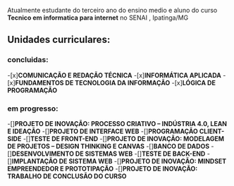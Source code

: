 Atualmente estudante do terceiro ano do ensino medio e aluno do curso **Tecnico em informatica para internet** no SENAI , Ipatinga/MG

## Unidades curriculares:
### concluidas:

-[x]**COMUNICAÇÃO E REDAÇÃO TÉCNICA**
-[x]**INFORMÁTICA APLICADA**
-[x]**FUNDAMENTOS DE TECNOLOGIA DA INFORMAÇÃO**
-[x]**LÓGICA DE PROGRAMAÇÃO**


### em progresso:


-[]**PROJETO DE INOVAÇÃO: PROCESSO CRIATIVO – INDÚSTRIA 4.0, LEAN E IDEAÇÃO**
-[]**PROJETO DE INTERFACE WEB**
-[]**PROGRAMAÇÃO CLIENT-SIDE**
-[]**TESTE DE FRONT-END**
-[]**PROJETO DE INOVAÇÃO: MODELAGEM DE PROJETOS – DESIGN THINKING E CANVAS**
-[]**BANCO DE DADOS**
-[]**DESENVOLVIMENTO DE SISTEMAS WEB**
-[]**TESTE DE BACK-END**
-[]**IMPLANTAÇÃO DE SISTEMA WEB**
-[]**PROJETO DE INOVAÇÃO: MINDSET EMPREENDEDOR E PROTOTIPAÇÃO**
-[]**PROJETO DE INOVAÇÃO: TRABALHO DE CONCLUSÃO DO CURSO**

